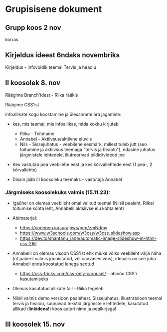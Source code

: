 # Grupisisene dokument
## Grupp koos 2 nov
korras
## Kirjeldus ideest 6ndaks novembriks
Kirjeldus - infovoldik teemal Tervis ja heaolu

## II koosolek 8. nov
Räägime Branch'idest - Riika rääkis

Räägime CSS'ist

infoallikate kogu koostamine ja ülesannete ära jagamine: 
  *  kes, mis teemal, mis infoallikas, mida kokku kirjutab
     *  Riika - Toitmuine
     *  Annabel - Aktiivsus/aktiivne eluviis
     *  Nils - Sissejuhatus - veebilehe eesmärk, millest tuleb jutt (seo toitumine ja aktiivsus teemaga "tervis ja heaolu"), edasine juhatus järgmistele lehtedele, illutreerivad pildid/videod jne

  *  Kes vastutab pea veebilehe eest ja kes kõrvallehtede eest (1 pea-, 2 kõrvallehte)
  *  Disain jääb III koosoleku teemaks - vastutaja Annabel

### Järgmiseks koosolekuks valmis (15.11.23):
 *   Igaühel on olemas veebileht omal valitud teemal (Nilsil pealeht, Riikal toitumise kohta leht, Annabelil aktsiivse elu kohta leht)
 *   Abimaterjal:
     * https://codepen.io/surajbws/pen/zmNdmy
     * https://www.w3schools.com/w3css/w3css_slideshow.asp
     * https://dev.to/shantanu_jana/automatic-image-slideshow-in-html-css-26jl

 *   Annabelil on olemas visoon CSS'ist ehk miuke võiks veebileht välja näha (nt paberil valmis joonistatud, või canvases vms), ideaalis on see juba Annabeli enda koostatud lehega seotud
     *  https://css-tricks.com/css-only-carousel/ - abinõu CSS'i kasutamiseks
 *   Olemas kasutatud allikate fail - Riika tegeleb
 *   Nilsil valmis demo versioon pealehest. Sissejuhatus, illustratsioon teemal tervis ja healou, suunavad tekstid järgmistele lehtedele, kasutatud allikad (**linkidena!**) koos autori nime ja pealkirjaga!

## III koosolek 15. nov

